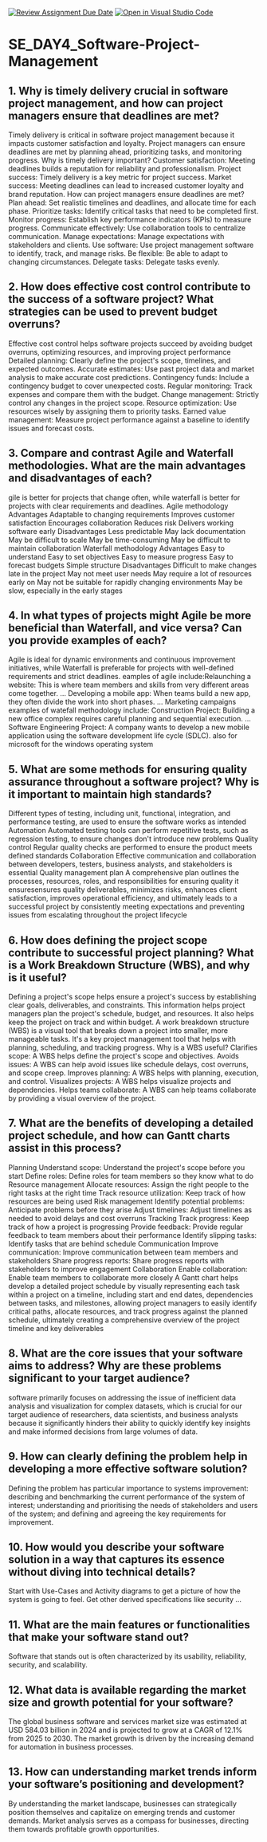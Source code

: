[![Review Assignment Due Date](https://classroom.github.com/assets/deadline-readme-button-22041afd0340ce965d47ae6ef1cefeee28c7c493a6346c4f15d667ab976d596c.svg)](https://classroom.github.com/a/9pw6JKcu)
[![Open in Visual Studio Code](https://classroom.github.com/assets/open-in-vscode-2e0aaae1b6195c2367325f4f02e2d04e9abb55f0b24a779b69b11b9e10269abc.svg)](https://classroom.github.com/online_ide?assignment_repo_id=18477476&assignment_repo_type=AssignmentRepo)
# SE_DAY4_Software-Project-Management
## 1. Why is timely delivery crucial in software project management, and how can project managers ensure that deadlines are met?
Timely delivery is critical in software project management because it impacts customer satisfaction and loyalty. Project managers can ensure deadlines are met by planning ahead, prioritizing tasks, and monitoring progress. 
Why is timely delivery important?
Customer satisfaction: Meeting deadlines builds a reputation for reliability and professionalism. 
Project success: Timely delivery is a key metric for project success. 
Market success: Meeting deadlines can lead to increased customer loyalty and brand reputation. 
How can project managers ensure deadlines are met? 
Plan ahead: Set realistic timelines and deadlines, and allocate time for each phase.
Prioritize tasks: Identify critical tasks that need to be completed first.
Monitor progress: Establish key performance indicators (KPIs) to measure progress.
Communicate effectively: Use collaboration tools to centralize communication.
Manage expectations: Manage expectations with stakeholders and clients.
Use software: Use project management software to identify, track, and manage risks.
Be flexible: Be able to adapt to changing circumstances.
Delegate tasks: Delegate tasks evenly.
## 2. How does effective cost control contribute to the success of a software project? What strategies can be used to prevent budget overruns?
Effective cost control helps software projects succeed by avoiding budget overruns, optimizing resources, and improving project performance
Detailed planning: Clearly define the project's scope, timelines, and expected outcomes. 
Accurate estimates: Use past project data and market analysis to make accurate cost predictions. 
Contingency funds: Include a contingency budget to cover unexpected costs. 
Regular monitoring: Track expenses and compare them with the budget. 
Change management: Strictly control any changes in the project scope. 
Resource optimization: Use resources wisely by assigning them to priority tasks. 
Earned value management: Measure project performance against a baseline to identify issues and forecast costs. 
## 3. Compare and contrast Agile and Waterfall methodologies. What are the main advantages and disadvantages of each?
gile is better for projects that change often, while waterfall is better for projects with clear requirements and deadlines. 
Agile methodology
Advantages
Adaptable to changing requirements 
Improves customer satisfaction 
Encourages collaboration 
Reduces risk 
Delivers working software early 
Disadvantages
Less predictable 
May lack documentation 
May be difficult to scale 
May be time-consuming 
May be difficult to maintain collaboration 
Waterfall methodology
Advantages
Easy to understand 
Easy to set objectives 
Easy to measure progress 
Easy to forecast budgets 
Simple structure 
Disadvantages
Difficult to make changes late in the project 
May not meet user needs 
May require a lot of resources early on 
May not be suitable for rapidly changing environments 
May be slow, especially in the early stages 
## 4. In what types of projects might Agile be more beneficial than Waterfall, and vice versa? Can you provide examples of each?
Agile is ideal for dynamic environments and continuous improvement initiatives, while Waterfall is preferable for projects with well-defined requirements and strict deadlines. 
eamples of agile include:Relaunching a website: This is where team members and skills from very different areas come together. ...
Developing a mobile app: When teams build a new app, they often divide the work into short phases. ...
Marketing campaigns
examples of watefall methodology include:
Construction Project: Building a new office complex requires careful planning and sequential execution. ...
Software Engineering Project: A company wants to develop a new mobile application using the software development life cycle (SDLC).
also for microsoft for the windows operating system
## 5. What are some methods for ensuring quality assurance throughout a software project? Why is it important to maintain high standards?
Different types of testing, including unit, functional, integration, and performance testing, are used to ensure the software works as intended 
Automation
Automated testing tools can perform repetitive tests, such as regression testing, to ensure changes don't introduce new problems 
Quality control
Regular quality checks are performed to ensure the product meets defined standards 
Collaboration
Effective communication and collaboration between developers, testers, business analysts, and stakeholders is essential 
Quality management plan
A comprehensive plan outlines the processes, resources, roles, and responsibilities for ensuring quality 
it ensuresensures quality deliverables, minimizes risks, enhances client satisfaction, improves operational efficiency, and ultimately leads to a successful project by consistently meeting expectations and preventing issues from escalating throughout the project lifecycle
## 6. How does defining the project scope contribute to successful project planning? What is a Work Breakdown Structure (WBS), and why is it useful?
Defining a project's scope helps ensure a project's success by establishing clear goals, deliverables, and constraints. This information helps project managers plan the project's schedule, budget, and resources. It also helps keep the project on track and within budget. 
A work breakdown structure (WBS) is a visual tool that breaks down a project into smaller, more manageable tasks. It's a key project management tool that helps with planning, scheduling, and tracking progress. 
Why is a WBS useful?
Clarifies scope: A WBS helps define the project's scope and objectives. 
Avoids issues: A WBS can help avoid issues like schedule delays, cost overruns, and scope creep. 
Improves planning: A WBS helps with planning, execution, and control. 
Visualizes projects: A WBS helps visualize projects and dependencies. 
Helps teams collaborate: A WBS can help teams collaborate by providing a visual overview of the project. 

## 7. What are the benefits of developing a detailed project schedule, and how can Gantt charts assist in this process?
Planning
Understand scope: Understand the project's scope before you start 
Define roles: Define roles for team members so they know what to do 
Resource management 
Allocate resources: Assign the right people to the right tasks at the right time
Track resource utilization: Keep track of how resources are being used
Risk management 
Identify potential problems: Anticipate problems before they arise
Adjust timelines: Adjust timelines as needed to avoid delays and cost overruns
Tracking
Track progress: Keep track of how a project is progressing 
Provide feedback: Provide regular feedback to team members about their performance 
Identify slipping tasks: Identify tasks that are behind schedule 
Communication 
Improve communication: Improve communication between team members and stakeholders
Share progress reports: Share progress reports with stakeholders to improve engagement
Collaboration 
Enable collaboration: Enable team members to collaborate more closely
A Gantt chart helps develop a detailed project schedule by visually representing each task within a project on a timeline, including start and end dates, dependencies between tasks, and milestones, allowing project managers to easily identify critical paths, allocate resources, and track progress against the planned schedule, ultimately creating a comprehensive overview of the project timeline and key deliverables

## 8. What are the core issues that your software aims to address? Why are these problems significant to your target audience?
software primarily focuses on addressing the issue of inefficient data analysis and visualization for complex datasets, which is crucial for our target audience of researchers, data scientists, and business analysts because it significantly hinders their ability to quickly identify key insights and make informed decisions from large volumes of data.

## 9. How can clearly defining the problem help in developing a more effective software solution?
 Defining the problem has particular importance to systems improvement: describing and benchmarking the current performance of the system of interest; understanding and prioritising the needs of stakeholders and users of the system; and defining and agreeing the key requirements for improvement.
## 10. How would you describe your software solution in a way that captures its essence without diving into technical details?
Start with Use-Cases and Activity diagrams to get a picture of how the system is going to feel. Get other derived specifications like security ...

## 11. What are the main features or functionalities that make your software stand out?
Software that stands out is often characterized by its usability, reliability, security, and scalability. 
## 12. What data is available regarding the market size and growth potential for your software?
The global business software and services market size was estimated at USD 584.03 billion in 2024 and is projected to grow at a CAGR of 12.1% from 2025 to 2030. The market growth is driven by the increasing demand for automation in business processes.

## 13. How can understanding market trends inform your software’s positioning and development?
By understanding the market landscape, businesses can strategically position themselves and capitalize on emerging trends and customer demands. Market analysis serves as a compass for businesses, directing them towards profitable growth opportunities.

